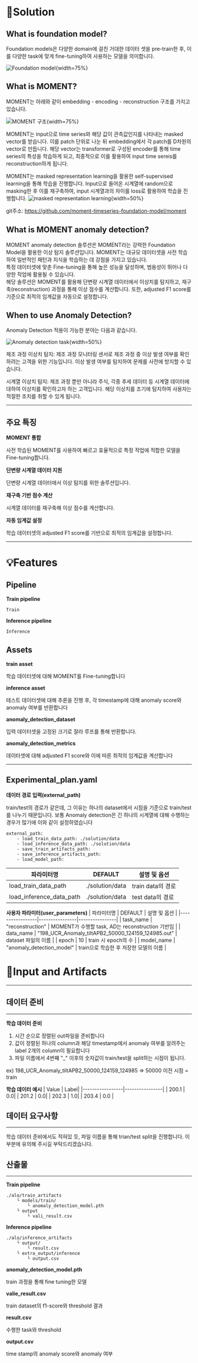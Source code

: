 # 📖Solution

## What is foundation model?
Foundation models은 다양한 domain에 걸친 거대한 데이터 셋을 pre-train한 후, 이를 다양한 task에 맞게 fine-tuning하여 사용하는 모델을 의미합니다.

![Foundation model](./figures/foundation_model.png){width=75%}
## What is MOMENT?

MOMENT는 아래와 같이 embedding - encoding - reconstruction 구조를 가지고 있습니다.

![MOMENT 구조](https://github.com/moment-timeseries-foundation-model/moment/raw/main/assets/moment_architecture.png){width=75%}

MOMENT는 input으로 time series와 해당 값이 관측값인지를 나타내는 masked vector를 받습니다.
이를 patch 단위로 나눈 뒤 embedding에서 각 patch를 D차원의 vector로 만듭니다.
해당 vector는 transformer로 구성된 encoder를 통해 time series의 특성을 학습하게 되고, 최종적으로 이를 활용하여 input time sereis를 reconstruction하게 됩니다.

MOMENT는 masked representation learning을 활용한 self-supervised learning을 통해 학습을 진행합니다.
Input으로 들어온 시계열에 random으로 masking한 후 이를 재구축하여, input 시계열과의 차이를 loss로 활용하여 학습을 진행합니다.
![masked representation learning](./figures/Reconstruction_error.png){width=50%}

git주소: https://github.com/moment-timeseries-foundation-model/moment


## What is MOMENT anomaly detection?
MOMENT anomaly detection 솔루션은 MOMENT라는 강력한 Foundation Model을 활용한 이상 탐지 솔루션입니다. MOMENT는 대규모 데이터셋을 사전 학습하여 일반적인 패턴과 지식을 학습하는 데 강점을 가지고 있습니다.  
특정 데이터셋에 맞춘 Fine-tuning을 통해 높은 성능을 달성하며, 범용성이 뛰어나 다양한 작업에 활용될 수 있습니다.  
해당 솔루션은 MOMENT를 활용해 단변량 시계열 데이터에서 이상치를 탐지하고, 재구축(reconstruction) 과정을 통해 이상 점수를 계산합니다. 또한, adjusted F1 score를 기준으로 최적의 임계값을 자동으로 설정합니다.

## When to use Anomaly Detection?
Anomaly Detection 적용이 가능한 분야는 다음과 같습니다.

![Anomaly detection task](./figures/Anomaly.png){width=50%}

제조 과정 이상치 탐지: 제조 과정 모니터링 센서로 제조 과정 중 이상 발생 여부를 확인하려는 고객을 위한 기능입니다. 이상 발생 여부를 탐지하여 문제를 사전에 방지할 수 있습니다.

시계열 이상치 탐지: 제조 과정 뿐만 아니라 주식, 각종 추세 데이터 등 시계열 데이터에 대하여 이상치를 확인하고자 하는 고객입니다. 해당 이상치를 조기에 탐지하여 사용자는 적절한 조치를 취할 수 있게 됩니다.

---

## 주요 특징
**MOMENT 통합**

사전 학습된 MOMENT를 사용하여 빠르고 효율적으로 특정 작업에 적합한 모델을 Fine-tuning합니다.

**단변량 시계열 데이터 지원**

단변량 시계열 데이터에서 이상 탐지를 위한 솔루션입니다.

**재구축 기반 점수 계산**

시계열 데이터를 재구축해 이상 점수를 계산합니다.

**자동 임계값 설정**

학습 데이터셋의 adjusted F1 score를 기반으로 최적의 임계값을 설정합니다.

---

# 💡Features

## Pipeline

**Train pipeline**
```
Train
```


**Inference pipeline**
```
Inference
```
## Assets
**train asset**

학습 데이터셋에 대해 MOMENT를 Fine-tuning합니다

**inference asset**

테스트 데이터셋에 대해 추론을 진행 후, 각 timestamp에 대해 anomaly score와 anomaly 여부를 반환합니다

**anomaly_detection_dataset**

입력 데이터셋을 고정된 크기로 잘라 루프를 통해 반환합니다.

**anomaly_detection_metrics**

데이터셋에 대해 adjusted F1 score와 이에 따른 최적의 임계값을 계산합니다

---

## Experimental_plan.yaml

**데이터 경로 입력(external_path)**

train/test의 경로가 같은데, 그 이유는 하나의 dataset에서 시점을 기준으로 train/test를 나누기 때문입니다.
보통 Anomaly detection은 긴 하나의 시계열에 대해 수행하는 경우가 많기에 이와 같이 설정하였습니다

```
external_path:
    - load_train_data_path: ./solution/data
    - load_inference_data_path: ./solution/data
    - save_train_artifacts_path:
    - save_inference_artifacts_path:
    - load_model_path: 
```
| 파라미터명     | DEFAULT       | 설명 및 옵션       |
|-----------------|----------------|----------------|
| load_train_data_path | ./solution/data | train data의 경로 |
| load_inference_data_path | ./solution/data | test data의 경로 |

**사용자 파라미터(user_parameters)**
| 파라미터명     | DEFAULT       | 설명 및 옵션       |
|-----------------|----------------|----------------|
| task_name | "reconstruction" | MOMENT가 수행할 task, AD는 reconstruction 기반임 |
| data_name | "198_UCR_Anomaly_tiltAPB2_50000_124159_124985.out" | dataset 파일의 이름 |
| epoch | 10 | train 시 epoch의 수 |
| model_name | "anomaly_detection_model" | train으로 학습한 후 저장한 모델의 이름 |

# 📂Input and Artifacts
---
## 데이터 준비
---

**학습 데이터 준비**
1. 시간 순으로 정렬된 out파일을 준비합니다
2. 값이 정렬된 하나의 column과 해당 timestamp에서 anomaly 여부를 알려주는 label 2개의 column이 필요합니다
3. 파일 이름에서 4번쨰 "_" 이후의 숫자값이 train/test을 split하는 시점이 됩니다.

ex) 198_UCR_Anomaly_tiltAPB2_50000_124159_124985 => 50000 이전 시점 = train

**학습 데이터 예시**
| Value     | Label| 
|-----------------|----------------|
| 200.1 | 0.0| 
| 201.2 | 0.0| 
| 202.3 | 1.0|
| 203.4 | 0.0 |

## 데이터 요구사항
---

학습 데이터 준비에서도 적혀있 듯, 파일 이름을 통해 trian/test split을 진행합니다. 이 부분에 유의해 주시길 부탁드리겠습니다.

## 산출물
---

**Train pipeline**

```
./alo/train_artifacts
    └ models/train/
        └ anomaly_detection_model.pth
    └ output
        └ vali_result.csv
```
**Inference pipeline**

```
./alo/inference_artifacts
    └ output/
        └ result.csv
    └ extra_output/inference
        └ output.csv
```

**anomaly_detection_model.pth**

train 과정을 통해 fine tuning한 모델

**valie_result.csv**

train dataset의 f1-score와 threshold 결과

**result.csv**

수행한 task와 threshold

**output.csv**

time stamp의 anomaly score와 anomaly 여부


